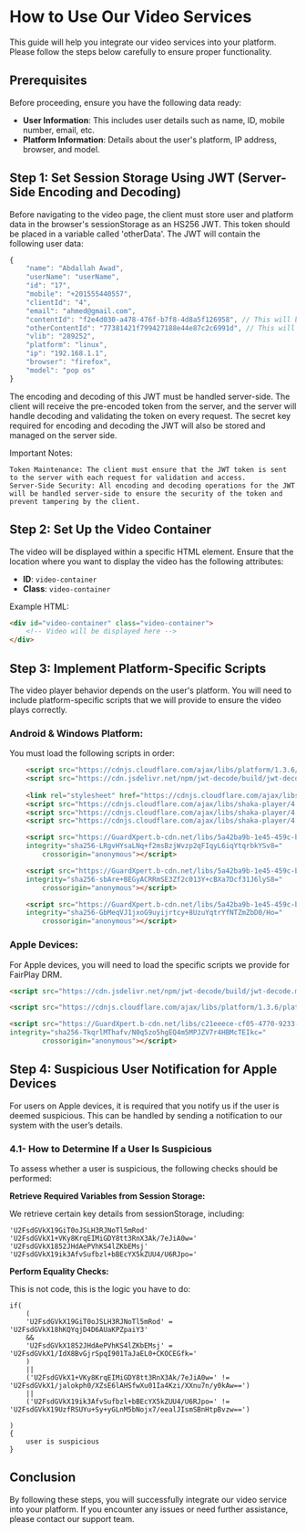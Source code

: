 # How to Use Our Video Services

This guide will help you integrate our video services into your platform. Please follow the steps below carefully to ensure proper functionality.

## Prerequisites

Before proceeding, ensure you have the following data ready:
- **User Information**: This includes user details such as name, ID, mobile number, email, etc.
- **Platform Information**: Details about the user's platform, IP address, browser, and model.

## Step 1: Set Session Storage Using JWT (Server-Side Encoding and Decoding)

Before navigating to the video page, the client must store user and platform data in the browser's sessionStorage as an HS256 JWT. This token should be placed in a variable called 'otherData'. The JWT will contain the following user data:

```javascript
{
    "name": "Abdallah Awad",
    "userName": "userName",
    "id": "17",
    "mobile": "+201555440557",
    "clientId": "4",
    "email": "ahmed@gmail.com",
    "contentId": "f2e4d030-a478-476f-b7f8-4d8a5f126958", // This will be the content ID for Apple
    "otherContentId": "77381421f799427188e44e87c2c6991d", // This will be the content ID for other platforms
    "vlib": "289252",
    "platform": "linux",
    "ip": "192.168.1.1",
    "browser": "firefox",
    "model": "pop os"
}
```

The encoding and decoding of this JWT must be handled server-side. The client will receive the pre-encoded token from the server, and the server will handle decoding and validating the token on every request. The secret key required for encoding and decoding the JWT will also be stored and managed on the server side.

Important Notes:

    Token Maintenance: The client must ensure that the JWT token is sent to the server with each request for validation and access.
    Server-Side Security: All encoding and decoding operations for the JWT will be handled server-side to ensure the security of the token and prevent tampering by the client.

## Step 2: Set Up the Video Container

The video will be displayed within a specific HTML element. Ensure that the location where you want to display the video has the following attributes:
- **ID**: `video-container`
- **Class**: `video-container`

Example HTML:

```html
<div id="video-container" class="video-container">
    <!-- Video will be displayed here -->
</div>
```

## Step 3: Implement Platform-Specific Scripts

The video player behavior depends on the user's platform. You will need to include platform-specific scripts that we will provide to ensure the video plays correctly.

### Android & Windows Platform:

You must load the following scripts in order:

```html
    <script src="https://cdnjs.cloudflare.com/ajax/libs/platform/1.3.6/platform.min.js"></script>
    <script src="https://cdn.jsdelivr.net/npm/jwt-decode/build/jwt-decode.min.js"></script>
            
    <link rel="stylesheet" href="https://cdnjs.cloudflare.com/ajax/libs/shaka-player/4.10.9/controls.min.css" integrity="sha512-nAqZrxye1O18iXFtwikO1NfjqYHl9A/mmInP5L3Fw5wbjZlyEjmh5HayNVHjhC+vMlun/shMRGtR/EGtuq+LcA==" crossorigin="anonymous" referrerpolicy="no-referrer" />
    <script src="https://cdnjs.cloudflare.com/ajax/libs/shaka-player/4.10.9/shaka-player.compiled.js" integrity="sha512-16krjbsmAuIW+PFjk5jwlvwBe50Fv9o80R0rWQMUKvI8uN8bw3YFhmW5bcxogh79ql2pYurAJvoiUEeW4sH+xA==" crossorigin="anonymous" referrerpolicy="no-referrer"></script>
    <script src="https://cdnjs.cloudflare.com/ajax/libs/shaka-player/4.10.9/shaka-player.compiled.min.js" integrity="sha512-dmZoZUUEksD0wBjnZY14+ZhNADGr4yrkrVm7SbWIJQKZbmNADxMaGLW71/JdAZf8r5I9l58t29v1L4abF6k3uA==" crossorigin="anonymous" referrerpolicy="no-referrer"></script>
    <script src="https://cdnjs.cloudflare.com/ajax/libs/shaka-player/4.10.9/shaka-player.ui.min.js" integrity="sha512-k2UXeOpu53Wnx7wkOTQEHddBtfs49jawEg0Y8co2ZxBLML5h42IcpDPi7alF/rA4BguYAoSBNkZxCrlno7lWAw==" crossorigin="anonymous" referrerpolicy="no-referrer"></script>

    <script src="https://GuardXpert.b-cdn.net/libs/5a42ba9b-1e45-459c-be7d-41bfbcbed8cc/U2FsdGVkX19OU2dzQz4PR1Ao5AOt3sHe.js"
    integrity="sha256-LRgvHYsaLNq+f2msBzjWvzp2qFIqyL6iqYtqrbkYSv8="
        crossorigin="anonymous"></script>

    <script src="https://GuardXpert.b-cdn.net/libs/5a42ba9b-1e45-459c-be7d-41bfbcbed8cc/U2FsdGVkX184795Iwdtro7urjxIV96iJgRlfVdUqAQM=.js"
    integrity="sha256-sbAre+BEGyACRRmSE3Zf2c013Y+cBXa7Dcf31J6lyS8="
        crossorigin="anonymous"></script>

    <script src="https://GuardXpert.b-cdn.net/libs/5a42ba9b-1e45-459c-be7d-41bfbcbed8cc/U2FsdGVkX18fxKLyDWLX+F9X2DMZVjr4CI4lfmsJ15A=.js"
    integrity="sha256-GbMeqVJ1jxoG9uyijrtcy+8UzuYqtrYfNTZmZbD0/Ho="
        crossorigin="anonymous"></script>


```

###  Apple Devices:

For Apple devices, you will need to load the specific scripts we provide for FairPlay DRM.

```html
<script src="https://cdn.jsdelivr.net/npm/jwt-decode/build/jwt-decode.min.js"></script>

<script src="https://cdnjs.cloudflare.com/ajax/libs/platform/1.3.6/platform.min.js"></script>

<script src="https://GuardXpert.b-cdn.net/libs/c21eeece-cf05-4770-9233-f7acc104ed12/U2FsdGVkX18Rggg5qvBhC+4bA988UpYDHrHhmzkCJsI=.js"
integrity="sha256-TkqrlMThafv/N0q5zo5hgEQ4m5MPJZV7r4HBMcTEIkc="
        crossorigin="anonymous"></script>

```

## Step 4: Suspicious User Notification for Apple Devices

For users on Apple devices, it is required that you notify us if the user is deemed suspicious. This can be handled by sending a notification to our system with the user’s details.

### 4.1- How to Determine If a User Is Suspicious

To assess whether a user is suspicious, the following checks should be performed:

**Retrieve Required Variables from Session Storage:**

We retrieve certain key details from sessionStorage, including:
```
'U2FsdGVkX19GiT0oJSLH3RJNoTl5mRod'
'U2FsdGVkX1+VKy8KrqEIMiGDY8tt3RnX3Ak/7eJiA0w=' 
'U2FsdGVkX1852JHdAePVhKS4lZKbEMsj' 
'U2FsdGVkX19ik3AfvSufbzl+bBEcYX5kZUU4/U6RJpo='
```

**Perform Equality Checks:**

This is not code, this is the logic you have to do:

```
if(
    (
    'U2FsdGVkX19GiT0oJSLH3RJNoTl5mRod' = 'U2FsdGVkX18hKQYqjD4D6AUaKPZpaiY3' 
    && 
    'U2FsdGVkX1852JHdAePVhKS4lZKbEMsj' = 'U2FsdGVkX1/IdX8BvGjrSpqI901TaJaEL0+CKOCEGfk='
    )
    ||
    ('U2FsdGVkX1+VKy8KrqEIMiGDY8tt3RnX3Ak/7eJiA0w=' != 'U2FsdGVkX1/jalokph0/XZsE6lAHSfwXu01Ia4Kzi/XXnu7n/y0kAw==')
    ||
    ('U2FsdGVkX19ik3AfvSufbzl+bBEcYX5kZUU4/U6RJpo=' != 'U2FsdGVkX19UzfRSUYu+Sy+yGLnM5bNojx7/eealJIsmSBnHtpBvzw==')
    
)
{
    user is suspicious
}

```

## Conclusion

By following these steps, you will successfully integrate our video service into your platform. If you encounter any issues or need further assistance, please contact our support team.
